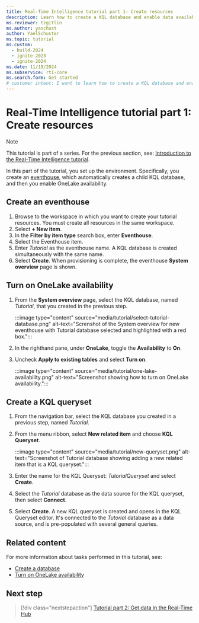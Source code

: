 ```yaml
---
title: Real-Time Intelligence tutorial part 1- Create resources
description: Learn how to create a KQL database and enable data availability in Microsoft Fabric.
ms.reviewer: tzgitlin
ms.author: yaschust
author: YaelSchuster
ms.topic: tutorial
ms.custom:
  - build-2024
  - ignite-2023
  - ignite-2024
ms.date: 11/19/2024
ms.subservice: rti-core
ms.search.form: Get started
# customer intent: I want to learn how to create a KQL database and enable data availability in Microsoft Fabric.
---
```

# Real-Time Intelligence tutorial part 1: Create resources

> [!NOTE]
> This tutorial is part of a series. For the previous section, see: [Introduction to the Real-Time Intelligence tutorial](tutorial-introduction.md).

In this part of the tutorial, you set up the environment. Specifically, you create an [eventhouse](eventhouse.md), which automatically creates a child KQL database, and then you enable OneLake availability.

## Create an eventhouse

1. Browse to the workspace in which you want to create your tutorial resources. You must create all resources in the same workspace.
1. Select **+ New item**.
1. In the **Filter by item type** search box, enter **Eventhouse**.
1. Select the Eventhouse item.
1. Enter *Tutorial* as the eventhouse name. A KQL database is created simultaneously with the same name.
1. Select **Create**. When provisioning is complete, the eventhouse **System overview** page is shown.

## Turn on OneLake availability

1. From the **System overview** page, select the KQL database, named *Tutorial*, that you created in the previous step.

    :::image type="content" source="media/tutorial/select-tutorial-database.png" alt-text="Screnshot of the System overview for new eventhouse with Tutorial database selected and highlighted with a red box.":::

1. In the righthand pane, under **OneLake**, toggle the **Availability** to **On**.
1. Uncheck **Apply to existing tables** and select **Turn on**.

    :::image type="content" source="media/tutorial/one-lake-availability.png" alt-text="Screenshot showing how to turn on OneLake availability.":::

## Create a KQL queryset

1. From the navigation bar, select the KQL database you created in a previous step, named *Tutorial*.
1. From the menu ribbon, select **New related item** and choose **KQL Queryset**.

    :::image type="content" source="media/tutorial/new-queryset.png" alt-text="Screenshot of Tutorial database showing adding a new related item that is a KQL queryset.":::

1. Enter the name for the KQL Queryset: *TutorialQueryset* and select **Create**.
1. Select the *Tutorial* database as the data source for the KQL queryset, then select **Connect**.
1. Select **Create**.
    A new KQL queryset is created and opens in the KQL Queryset editor. It's connected to the *Tutorial* database as a data source, and is pre-populated with several general queries.


## Related content

For more information about tasks performed in this tutorial, see:

* [Create a database](create-database.md)
* [Turn on OneLake availability](one-logical-copy.md#turn-on-onelake-availability)

## Next step

> [!div class="nextstepaction"]
> [Tutorial part 2: Get data in the Real-Time Hub](tutorial-2-get-real-time-events.md)
